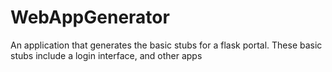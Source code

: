 # WebAppGenerator
An application that generates the basic stubs for a flask portal. These basic stubs include a login interface, and other apps
